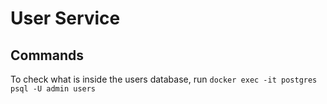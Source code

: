 # User Service

## Commands

To check what is inside the users database, run `docker exec -it postgres psql -U admin users`
